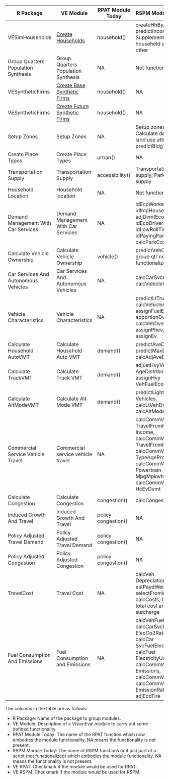 |  R Package   |  VE Module |  RPAT Module Today | RSPM Module Today | VE RPAT |  VE RSPM |
| --- | --- | --- | --- | --- | ---|
| VESimHouseholds | [Create Households](https://github.com/gregorbj/VisionEval/tree/master/sources/modules/VESimHouseholds) | household() | createHhByAge, predictIncome, Supplemental household attributes, other | X | X |
| Group Quarters Population Synthesis | Group Quarters Population Synthesis | NA | Not functionalized |   | X |
| VESyntheticFirms | [Create Base Synthetic Firms](https://github.com/gregorbj/VisionEval/tree/master/sources/modules/VESyntheticFirms) | household() | NA | X |   |
| VESyntheticFirms | [Create Future Synthetic Firms](https://github.com/gregorbj/VisionEval/tree/master/sources/modules/VESyntheticFirms) | household() | NA | X |   |
| Setup Zones | Setup Zones | NA | Setup zones, Calculate derived land use attributes, predictBldgType |   | X |
| Create Place Types | Create Place Types | urban() | NA | X |   |
| Transportation Supply | Transportation Supply | accessibility() | Transportation supply, Parking supply | X | X |
| Household Location | Household location | NA | Not functionalized |   | X |
| Demand Management With Car Services | Demand Management With Car Services | NA | idEcoWorkers, idImpHouseholds, adjDvmtEcoImp, idEcoDriverHh, idLowRollTire, idPayingParkers, calcParkCostAdj |   | X |
| Calculate Vehicle Ownership | Calculate Vehicle Ownership | vehicle() | predictVehOwn, group qtr not functionalized | X | X |
| Car Services And Autonomous Vehicles | Car Services And Autonomous Vehicles | NA | calcCarSvcAvail, calcVehicleUse |   | X |
| Vehicle Characteristics | Vehicle Characteristics | NA | predictLtTruckOwn, calcVehicleAges, assignFuelEconomy, apportionDvmt, calcVehDvmt, assignPhev, assignEv |  | X |
| Calculate Household AutoVMT | Calculate Household Auto VMT | demand() | predictAveDvmt, predictMaxDvmt, calcAdjAveDvmt | X | X |
| Calculate TruckVMT | Calculate Truck VMT | demand() | adjustHvyVeh AgeDistribution, assignHvy VehFuelEconomy | X | X |
| Calculate AltModeVMT | Calculate Alt Mode VMT | demand() | predictLight Vehicles, calcLtVehDvmt, calcAltModeTrips | X | X |
| Commercial Service Vehicle Travel | Commercial service vehicle travel | NA | calcCommVeh TravelFromHh Income, calcCommVeh TravelFromHhDvmt, calcCommVeh TypeAgeProp, calcCommVeh Powertrain MpgMpkwh, calcCommVeh HcEvDvmt |  | X |
| Calculate Congestion | Calculate Congestion | congestion() | calcCongestion | X | X |
| Induced Growth And Travel | Induced Growth And Travel | policy congestion() | NA | X |   |
| Policy Adjusted Travel Demand | Policy Adjusted Travel Demand | policy congestion() | NA | X |   |
| Policy Adjusted Congestion | Policy Adjusted Congestion | policy congestion() | NA | X |   |
| TravelCost | Travel Cost | NA | calcVeh DepreciationExp, estPaydWeights, selectFromWeights, calcCosts, Calculate total cost and VMT surcharge |   | X |
| Fuel Consumption And Emissions | Fuel Consumption and Emissions | NA | calcVehFuelElecCo2, calcCarSvcFuel ElecCo2Rates, calcCar SvcFuelElecCo2, calcFuel ElectricityUse, calcCommVeh Emissions, calcCommVehCosts, calcCommVeh EmissionRatesByAge, adjEcoTire |   | X |

The columns in the table are as follows:
  - R Package: Name of the package to group modules.
  - VE Module: Description of a VisionEval module to carry out some defined functionality.
  - RPAT Module Today: The name of the RPAT function which now embodies the module functionality. NA means the functionality is not present.
  - RSPM Module Today: The name of RSPM functions or if just part of a script (not functionalized) which embodies the module functionality. NA means the functionality is not present.
  - VE RPAT: Checkmark if the module would be used for RPAT.
  - VE RSPM: Checkmark if the module would be used for RSPM.
